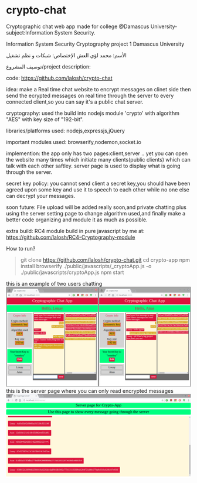 # crypto-chat
Cryptographic chat web app made for college @Damascus University-subject:Information System Security.


Information System Security
Cryptography project 1
Damascus University

الأسم: محمد لؤي العش
الإختصاص: شبكات و نظم تشغيل

توصيف المشروع/project description:



code:
https://github.com/lalosh/crypto-chat

idea: 
make a Real time chat website to encrypt messages on clinet side then send the ecrypted messages on real time through the server to every connected client,so you can say it's a public chat server.


cryptography: 
used the build into nodejs module 'crypto' with algorithm "AES" with key size of "192-bit".


libraries/platforms used:
nodejs,expressjs,jQuery


important modules used:
browserify,nodemon,socket.io


implemention:
the app only has two pages:client,server .. yet you can open the website many times which initiate many clients(public clients) which can talk with each other saftley.
server page is used to display what is going through the server.


secret key policy:
you cannot send client a secret key,you should have been agreed upon some key and use it to speech to each other while no one else can decrypt your messages.


soon future:
File upload will be added really soon,and private chatting plus using the server setting page to change algorithm used,and finally make a better code organizing and module it as much as possible.


extra build:
RC4 module build in pure javascript by me at:
https://github.com/lalosh/RC4-Cryptography-module



How to run?

> git clone https://github.com/lalosh/crypto-chat.git
> cd crypto-app
> npm install
> browserify ./public/javascripts/_cryptoApp.js -o ./public/javascripts/cryptoApp.js
> npm start

this is an example of two users chatting
<img src="screenshot1.png">
this is the server page where you can only read encrypted messages
<img src="screenshot2.png">
